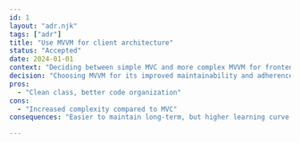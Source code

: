 ```yaml
--- 
id: 1
layout: "adr.njk"
tags: ["adr"] 
title: "Use MVVM for client architecture"
status: "Accepted"
date: 2024-01-01
context: "Deciding between simple MVC and more complex MVVM for frontend architecture."
decision: "Choosing MVVM for its improved maintainability and adherence to SRP."
pros: 
  - "Clean class, better code organization"
cons: 
  - "Increased complexity compared to MVC"
consequences: "Easier to maintain long-term, but higher learning curve."

---
```

